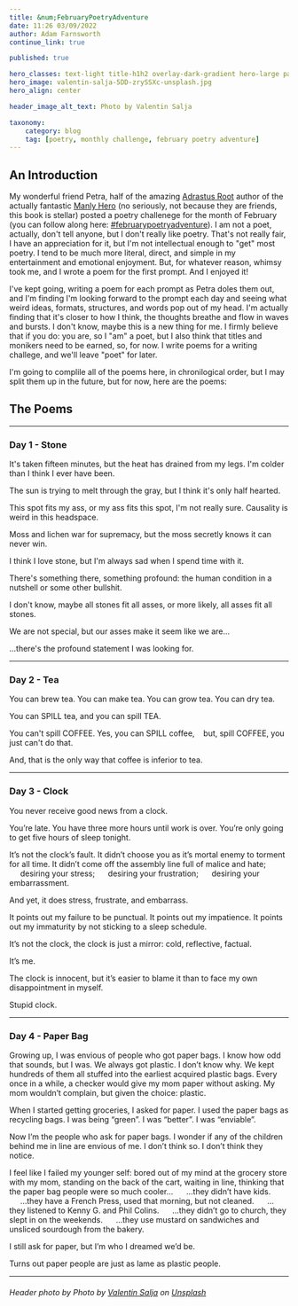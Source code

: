 ```yaml
---
title: &num;FebruaryPoetryAdventure
date: 11:26 03/09/2022
author: Adam Farnsworth
continue_link: true

published: true

hero_classes: text-light title-h1h2 overlay-dark-gradient hero-large parallax
hero_image: valentin-salja-5DD-zrySSXc-unsplash.jpg
hero_align: center

header_image_alt_text: Photo by Valentin Salja

taxonomy:
    category: blog
    tag: [poetry, monthly challenge, february poetry adventure]
---
```


## An Introduction

My wonderful friend Petra, half of the amazing [Adrastus Root](https://www.adrastusrood.com) author of the actually fantastic [Manly Hero](https://www.adrastusrood.com/books) (no seriously, not because they are friends, this book is stellar) posted a poetry challenege for the month of February (you can follow along here: [#februarypoetryadventure](https://www.instagram.com/explore/tags/februarypoetryadventure/)). I am not a poet, actually, don't tell anyone, but I don't really like poetry. That's not really fair, I have an appreciation for it, but I'm not intellectual enough to "get" most poetry. I tend to be much more literal, direct, and simple in my entertainment and emotional enjoyment. But, for whatever reason, whimsy took me, and I wrote a poem for the first prompt. And I enjoyed it!

I've kept going, writing a poem for each prompt as Petra doles them out, and I'm finding I'm looking forward to the prompt each day and seeing what weird ideas, formats, structures, and words pop out of my head. I'm actually finding that it's closer to how I think, the thoughts breathe and flow in waves and bursts. I don't know, maybe this is a new thing for me. I firmly believe that if you do: you are, so I "am" a poet, but I also think that titles and monikers need to be earned, so, for now. I write poems for a writing challege, and we'll leave "poet" for later.

I'm going to complile all of the poems here, in chronilogical order, but I may split them up in the future, but for now, here are the poems:

## The Poems
---
### Day 1 - Stone
It's taken fifteen minutes, but
the heat has drained from my legs.
I'm colder than I think I ever have been.

The sun is trying to melt through the gray,
but I think it's only half hearted.

This spot fits my ass, or my ass fits
this spot, I'm not really sure.
Causality is weird in this headspace.

Moss and lichen war for supremacy, but
the moss secretly knows it can never win.

I think I love stone, but I'm always sad when I spend time with it.

There's something there, something profound:
the human condition in a nutshell or some other bullshit.

I don't know, maybe all stones fit all asses, or
more likely, all asses fit all stones.

We are not special, but our asses make it seem
like we are...

...there's the profound statement I was looking for.

---
### Day 2 - Tea
You can brew tea.
You can make tea.
You can grow tea.
You can dry tea.

You can SPILL tea, and
you can spill TEA.

You can't spill COFFEE.
Yes, you can SPILL coffee,
&nbsp;&nbsp;&nbsp;but,
spill COFFEE, you just can't do that.

And, that is the only way that coffee is inferior to tea.

---
### Day 3 - Clock
You never receive good news from a clock.

You’re late.
You have three more hours until work is over.
You’re only going to get five hours of sleep tonight.

It’s not the clock’s fault.
It didn’t choose you as it’s mortal enemy to torment for all time.
It didn’t come off the assembly line full of malice and hate;
&nbsp;&nbsp;&nbsp;&nbsp;&nbsp;desiring your stress;
&nbsp;&nbsp;&nbsp;&nbsp;&nbsp;desiring your frustration;
&nbsp;&nbsp;&nbsp;&nbsp;&nbsp;desiring your embarrassment.

And yet, it does stress, frustrate, and embarrass.

It points out my failure to be punctual.
It points out my impatience.
It points out my immaturity by not sticking to a sleep schedule.

It’s not the clock, the clock is just a mirror: cold, reflective, factual.

It’s me.

The clock is innocent, but it’s easier to blame it than to face my own disappointment in myself.

Stupid clock.

---
### Day 4 - Paper Bag
Growing up, I was envious of people who got paper bags.
I know how odd that sounds, but I was.
We always got plastic. I don’t know why.
We kept hundreds of them all stuffed into the earliest acquired plastic bags.
Every once in a while, a checker would give my mom paper without asking.
My mom wouldn’t complain, but given the choice: plastic.

When I started getting groceries, I asked for paper.
I used the paper bags as recycling bags.
I was being “green”. I was “better”. I was “enviable”.

Now I’m the people who ask for paper bags.
I wonder if any of the children behind me in line are envious of me.
I don’t think so. I don’t think they notice.

I feel like I failed my younger self: bored out of my mind at the grocery store with my mom, standing on the back of the cart, waiting in line, thinking that the paper bag people were so much cooler…
&nbsp;&nbsp;&nbsp;&nbsp;&nbsp;…they didn’t have kids.
&nbsp;&nbsp;&nbsp;&nbsp;&nbsp;…they have a French Press, used that morning, but not cleaned.
&nbsp;&nbsp;&nbsp;&nbsp;&nbsp;…they listened to Kenny G. and Phil Colins.
&nbsp;&nbsp;&nbsp;&nbsp;&nbsp;…they didn’t go to church, they slept in on the weekends.
&nbsp;&nbsp;&nbsp;&nbsp;&nbsp;…they use mustard on sandwiches and unsliced sourdough from the bakery.

I still ask for paper, but I’m who I dreamed we’d be.

Turns out paper people are just as lame as plastic people.

---

###### Header photo by Photo by <a href="https://unsplash.com/@valentinsalja?utm_source=unsplash&utm_medium=referral&utm_content=creditCopyText">Valentin Salja</a> on <a href="https://unsplash.com/s/photos/poetry?utm_source=unsplash&utm_medium=referral&utm_content=creditCopyText">Unsplash</a>